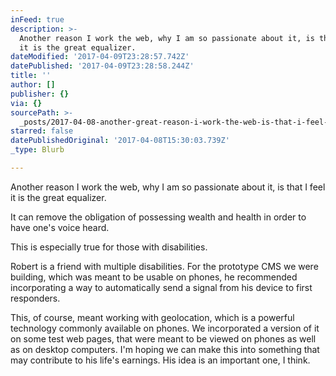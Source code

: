 ```yaml
---
inFeed: true
description: >-
  Another reason I work the web, why I am so passionate about it, is that I feel
  it is the great equalizer.
dateModified: '2017-04-09T23:28:57.742Z'
datePublished: '2017-04-09T23:28:58.244Z'
title: ''
author: []
publisher: {}
via: {}
sourcePath: >-
  _posts/2017-04-08-another-great-reason-i-work-the-web-is-that-i-feel-it-is-the.md
starred: false
datePublishedOriginal: '2017-04-08T15:30:03.739Z'
_type: Blurb

---
```

Another reason I work the web, why I am so passionate about it, is that I feel it is the great equalizer.

It can remove the obligation of possessing wealth and health in order to have one's voice heard.

This is especially true for those with disabilities.

Robert is a friend with multiple disabilities. For the prototype CMS we were building, which was meant to be usable on phones, he recommended incorporating a way to automatically send a signal from his device to first responders.

This, of course, meant working with geolocation, which is a powerful technology commonly available on phones. We incorporated a version of it on some test web pages, that were meant to be viewed on phones as well as on desktop computers. I'm hoping we can make this into something that may contribute to his life's earnings. His idea is an important one, I think.